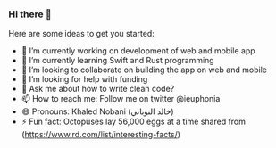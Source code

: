 ### Hi there 👋

Here are some ideas to get you started:

- 🔭 I’m currently working on development of web and mobile app
- 🌱 I’m currently learning Swift and Rust programming
- 👯 I’m looking to collaborate on building the app on web and mobile
- 🤔 I’m looking for help with funding
- 💬 Ask me about how to write clean code?
- 📫 How to reach me: Follow me on twitter @ieuphonia
- 😄 Pronouns: Khaled Nobani (خالد النوباني)
- ⚡ Fun fact: Octopuses lay 56,000 eggs at a time shared from (https://www.rd.com/list/interesting-facts/)
